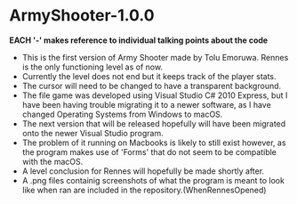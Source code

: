 # ArmyShooter-1.0.0
****EACH '-' makes reference to individual talking points about the code****

- This is the first version of Army Shooter made by Tolu Emoruwa. Rennes is the only functioning level as of now. 
- Currently the level does not end but it keeps track of the player stats. 
- The cursor will need to be changed to have a transparent background.
- The file game was developed using Visual Studio C# 2010 Express, but I have been having trouble migrating it to a newer software, as I have changed
  Operating Systems from Windows to macOS.
- The next version that will be released hopefully will have been migrated onto the newer Visual Studio program.
- The problem of it running on Macbooks is likely to still exist however, as the program makes use of 'Forms' that do not seem to be compatible with 
  the macOS.
- A level conclusion for Rennes will hopefully be made shortly after.
- A .png files containig screenshots of what the program is meant to look like when ran are included in the repository.(WhenRennesOpened)
